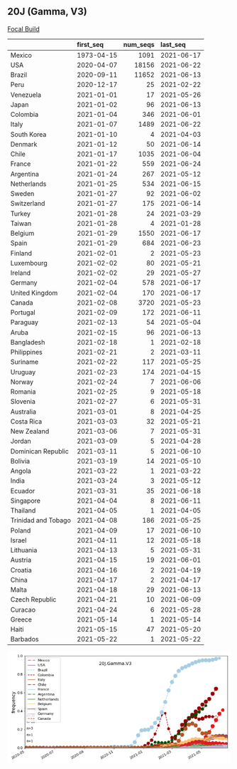 

## 20J (Gamma, V3)
[Focal Build](https://nextstrain.org/groups/neherlab/ncov/20J.Gamma.V3)

|                     | first_seq   |   num_seqs | last_seq   |
|:--------------------|:------------|-----------:|:-----------|
| Mexico              | 1973-04-15  |       1091 | 2021-06-17 |
| USA                 | 2020-04-07  |      18156 | 2021-06-22 |
| Brazil              | 2020-09-11  |      11652 | 2021-06-13 |
| Peru                | 2020-12-17  |         25 | 2021-02-22 |
| Venezuela           | 2021-01-01  |         17 | 2021-05-26 |
| Japan               | 2021-01-02  |         96 | 2021-06-13 |
| Colombia            | 2021-01-04  |        346 | 2021-06-01 |
| Italy               | 2021-01-07  |       1489 | 2021-06-22 |
| South Korea         | 2021-01-10  |          4 | 2021-04-03 |
| Denmark             | 2021-01-12  |         50 | 2021-06-14 |
| Chile               | 2021-01-17  |       1035 | 2021-06-04 |
| France              | 2021-01-22  |        559 | 2021-06-24 |
| Argentina           | 2021-01-24  |        267 | 2021-05-12 |
| Netherlands         | 2021-01-25  |        534 | 2021-06-15 |
| Sweden              | 2021-01-27  |         92 | 2021-06-02 |
| Switzerland         | 2021-01-27  |        175 | 2021-06-14 |
| Turkey              | 2021-01-28  |         24 | 2021-03-29 |
| Taiwan              | 2021-01-28  |          4 | 2021-01-28 |
| Belgium             | 2021-01-29  |       1550 | 2021-06-17 |
| Spain               | 2021-01-29  |        684 | 2021-06-23 |
| Finland             | 2021-02-01  |          2 | 2021-05-23 |
| Luxembourg          | 2021-02-02  |         80 | 2021-05-21 |
| Ireland             | 2021-02-02  |         29 | 2021-05-27 |
| Germany             | 2021-02-04  |        578 | 2021-06-17 |
| United Kingdom      | 2021-02-04  |        170 | 2021-06-17 |
| Canada              | 2021-02-08  |       3720 | 2021-05-23 |
| Portugal            | 2021-02-09  |        172 | 2021-06-11 |
| Paraguay            | 2021-02-13  |         54 | 2021-05-04 |
| Aruba               | 2021-02-15  |         96 | 2021-06-13 |
| Bangladesh          | 2021-02-18  |          1 | 2021-02-18 |
| Philippines         | 2021-02-21  |          2 | 2021-03-11 |
| Suriname            | 2021-02-22  |        117 | 2021-05-25 |
| Uruguay             | 2021-02-23  |        174 | 2021-04-15 |
| Norway              | 2021-02-24  |          7 | 2021-06-06 |
| Romania             | 2021-02-25  |          9 | 2021-05-18 |
| Slovenia            | 2021-02-27  |          6 | 2021-05-31 |
| Australia           | 2021-03-01  |          8 | 2021-04-25 |
| Costa Rica          | 2021-03-03  |         32 | 2021-05-21 |
| New Zealand         | 2021-03-06  |          7 | 2021-05-31 |
| Jordan              | 2021-03-09  |          5 | 2021-04-28 |
| Dominican Republic  | 2021-03-11  |          5 | 2021-06-10 |
| Bolivia             | 2021-03-19  |         14 | 2021-05-10 |
| Angola              | 2021-03-22  |          1 | 2021-03-22 |
| India               | 2021-03-24  |          3 | 2021-05-12 |
| Ecuador             | 2021-03-31  |         35 | 2021-06-18 |
| Singapore           | 2021-04-04  |          8 | 2021-06-11 |
| Thailand            | 2021-04-05  |          1 | 2021-04-05 |
| Trinidad and Tobago | 2021-04-08  |        186 | 2021-05-25 |
| Poland              | 2021-04-09  |         17 | 2021-06-10 |
| Israel              | 2021-04-11  |         12 | 2021-05-18 |
| Lithuania           | 2021-04-13  |          5 | 2021-05-31 |
| Austria             | 2021-04-15  |         19 | 2021-06-01 |
| Croatia             | 2021-04-16  |          2 | 2021-04-19 |
| China               | 2021-04-17  |          2 | 2021-04-17 |
| Malta               | 2021-04-18  |         29 | 2021-06-13 |
| Czech Republic      | 2021-04-21  |         10 | 2021-06-09 |
| Curacao             | 2021-04-24  |          6 | 2021-05-28 |
| Greece              | 2021-05-14  |          1 | 2021-05-14 |
| Haiti               | 2021-05-15  |         47 | 2021-05-20 |
| Barbados            | 2021-05-22  |          1 | 2021-05-22 |

![Overall trends 20J.Gamma.V3](/overall_trends_figures/overall_trends_20J.Gamma.V3.png)